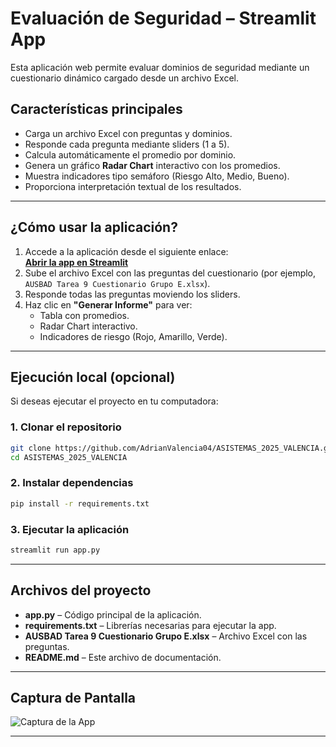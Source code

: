 
# Evaluación de Seguridad – Streamlit App

Esta aplicación web permite evaluar dominios de seguridad mediante un cuestionario dinámico cargado desde un archivo Excel.

## **Características principales**
- Carga un archivo Excel con preguntas y dominios.
- Responde cada pregunta mediante sliders (1 a 5).
- Calcula automáticamente el promedio por dominio.
- Genera un gráfico **Radar Chart** interactivo con los promedios.
- Muestra indicadores tipo semáforo (Riesgo Alto, Medio, Bueno).
- Proporciona interpretación textual de los resultados.

---

## **¿Cómo usar la aplicación?**
1. Accede a la aplicación desde el siguiente enlace:  
   **[Abrir la app en Streamlit](https://sistemascuestionario-grupoe-2025.streamlit.app)**
2. Sube el archivo Excel con las preguntas del cuestionario (por ejemplo, `AUSBAD Tarea 9 Cuestionario Grupo E.xlsx`).
3. Responde todas las preguntas moviendo los sliders.
4. Haz clic en **"Generar Informe"** para ver:
   - Tabla con promedios.
   - Radar Chart interactivo.
   - Indicadores de riesgo (Rojo, Amarillo, Verde).

---

## **Ejecución local (opcional)**
Si deseas ejecutar el proyecto en tu computadora:

### **1. Clonar el repositorio**
```bash
git clone https://github.com/AdrianValencia04/ASISTEMAS_2025_VALENCIA.git
cd ASISTEMAS_2025_VALENCIA
```

### **2. Instalar dependencias**
```bash
pip install -r requirements.txt
```

### **3. Ejecutar la aplicación**
```bash
streamlit run app.py
```

---

## **Archivos del proyecto**
- **app.py** – Código principal de la aplicación.
- **requirements.txt** – Librerías necesarias para ejecutar la app.
- **AUSBAD Tarea 9 Cuestionario Grupo E.xlsx** – Archivo Excel con las preguntas.
- **README.md** – Este archivo de documentación.

---

## **Captura de Pantalla**
![Captura de la App](https://i.imgur.com/ExampleImage.png)

---
